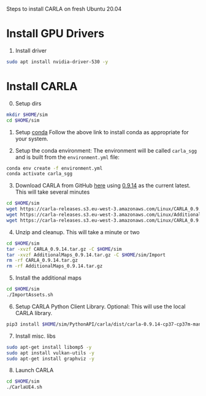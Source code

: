Steps to install CARLA on fresh Ubuntu 20.04

# Install GPU Drivers
1. Install driver
```bash
sudo apt install nvidia-driver-530 -y
```


# Install CARLA
0. Setup dirs
```bash
mkdir $HOME/sim
cd $HOME/sim
```

1. Setup [conda](https://conda.io/projects/conda/en/latest/user-guide/install/index.html)
Follow the above link to install conda as appropriate for your system. 

2. Setup the conda environment:
The environment will be called `carla_sgg` and is built from the `environment.yml` file:
```bash
conda env create -f environment.yml
conda activate carla_sgg
```

3. Download CARLA from GitHub [here](https://github.com/carla-simulator/carla/blob/master/Docs/download.md) using [0.9.14](https://github.com/carla-simulator/carla/releases/tag/0.9.14/) as the current latest. This will take several minutes
```bash
cd $HOME/sim
wget https://carla-releases.s3.eu-west-3.amazonaws.com/Linux/CARLA_0.9.14.tar.gz
wget https://carla-releases.s3.eu-west-3.amazonaws.com/Linux/AdditionalMaps_0.9.14.tar.gz
wget https://carla-releases.s3.eu-west-3.amazonaws.com/Linux/CARLA_0.9.14_RSS.tar.gz
```

4. Unzip and cleanup. This will take a minute or two
```bash
cd $HOME/sim
tar -xvzf CARLA_0.9.14.tar.gz -C $HOME/sim
tar -xvzf AdditionalMaps_0.9.14.tar.gz -C $HOME/sim/Import
rm -rf CARLA_0.9.14.tar.gz
rm -rf AdditionalMaps_0.9.14.tar.gz
```

5. Install the additional maps
```bash
cd $HOME/sim
./ImportAssets.sh
```

6. Setup CARLA Python Client Library. 
Optional: This will use the local CARLA library.
```bash
pip3 install $HOME/sim/PythonAPI/carla/dist/carla-0.9.14-cp37-cp37m-manylinux_2_27_x86_64.whl
```

7. Install misc. libs
```bash
sudo apt-get install libomp5 -y
sudo apt install vulkan-utils -y
sudo apt-get install graphviz -y
```

8. Launch CARLA
```bash
cd $HOME/sim
./CarlaUE4.sh
```

